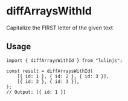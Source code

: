 # diffArraysWithId

Capitalize the FIRST letter of the given text

## Usage

```tsx
import { diffArraysWithId } from "lulinjs";

const result = diffArraysWithId(
    [{ id: 1 }, { id: 2 }, { id: 3 }],
    [{ id: 2 }, { id: 3 }],
);
// Output: [{ id: 1 }]
```

